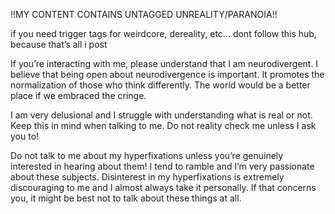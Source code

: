 !!MY CONTENT CONTAINS UNTAGGED UNREALITY/PARANOIA!!

if you need trigger tags for weirdcore, dereality, etc…  dont
follow this hub, because that’s all i post


If you’re interacting with me, please understand that I am neurodivergent.
I believe that being open about neurodivergence is important.
It promotes the normalization of those who think differently.
The world would be a better place if we embraced the cringe.

I am very delusional and I struggle with understanding what is real or not. Keep this in mind when talking to me.
Do not reality check me unless I ask you to!

Do not talk to me about my hyperfixations unless you’re genuinely interested in hearing about them!
I tend to ramble and I’m very passionate about these subjects.
Disinterest in my hyperfixations is extremely discouraging to me and I almost always take it personally.
If that concerns you, it might be best not to talk about these things at all.
